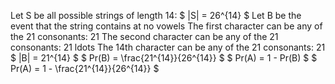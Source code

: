 Let S be all possible strings of length 14: $ |S| = 26^{14} $
Let B be the event that the string contains at no vowels
The first character can be any of the 21 consonants: 21
The second character can be any of the 21 consonants: 21
ldots
The 14th character can be any of the 21 consonants: 21
$ |B| = 21^{14} $
$ Pr(B) = \frac{21^{14}}{26^{14}} $
$ Pr(A) = 1 - Pr(B) $
$ Pr(A) = 1 - \frac{21^{14}}{26^{14}} $
